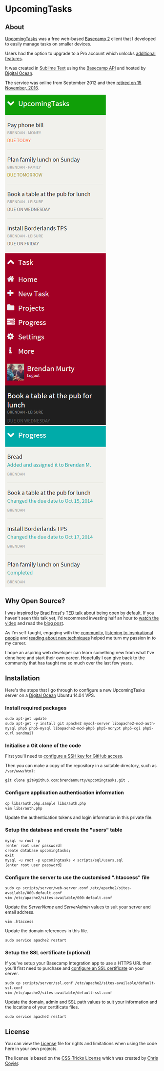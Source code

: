 UpcomingTasks
=======

## About

[UpcomingTasks](http://murty.io/brendan/post/20161014_farewell-upcomingtasks) was a free web-based [Basecamp 2](https://basecamp.com/2) client that I developed to easily manage tasks on smaller devices.

Users had the option to upgrade to a Pro account which unlocks [additional features](http://murty.io/brendan/post/20151007_announcing-upcomingtasks-pro).

It was created in [Sublime Text](http://www.sublimetext.com/) using the [Basecamp API](https://github.com/basecamp/bcx-api) and hosted by [Digital Ocean](http://digitalocean.com).

The service was online from September 2012 and then [retired on 15 November, 2016](http://murty.io/brendan/post/20161014_farewell-upcomingtasks).

![List tasks example](images/screenshots/list-tasks.png) ![User menu example](images/screenshots/menu-open.png) ![Progress page example](images/screenshots/progress-list.png)

## Why Open Source?

I was inspired by [Brad Frost](https://github.com/bradfrost)'s [TED talk](https://twitter.com/brad_frost/status/476515058738925568) about being open by default. If you haven't seen this talk yet, I'd recommend investing half an hour to [watch the video](https://www.youtube.com/watch?v=7rW9vTrN6OU) and read the [blog post](http://bradfrostweb.com/blog/post/creative-exhaust/).

As I'm self-taught, engaging with the [community](https://twitter.com/brendanmurty/lists/web-design/members), [listening to inspirational people](http://boagworld.com/show) and [reading about new techniques](https://signalvnoise.com/programming) helped me turn my passion in to my career.

I hope an aspiring web developer can learn something new from what I've done here and start their own career. Hopefully I can give back to the community that has taught me so much over the last few years.

## Installation

Here's the steps that I go through to configure a new UpcomingTasks server on a [Digital Ocean](https://www.digitalocean.com) Ubuntu 14.04 VPS.

### Install required packages

    sudo apt-get update
    sudo apt-get -y install git apache2 mysql-server libapache2-mod-auth-mysql php5 php5-mysql libapache2-mod-php5 php5-mcrypt php5-cgi php5-curl sendmail

### Initialise a Git clone of the code

First you'll need to [configure a SSH key for GitHub access](https://help.github.com/articles/generating-an-ssh-key/).

Then you can make a copy of the repository in a suitable directory, such as `/var/www/html`:

    git clone git@github.com:brendanmurty/upcomingtasks.git .

### Configure application authentication information

    cp libs/auth.php.sample libs/auth.php
    vim libs/auth.php

Update the authentication tokens and login information in this private file.

### Setup the database and create the "users" table

    mysql -u root -p
    [enter root user password]
    create database upcomingtasks;
    exit
    mysql -u root -p upcomingtasks < scripts/sql/users.sql
    [enter root user password]

### Configure the server to use the customised ".htaccess" file

    sudo cp scripts/server/web-server.conf /etc/apache2/sites-available/000-default.conf
    vim /etc/apache2/sites-available/000-default.conf

Update the *ServerName* and *ServerAdmin* values to suit your server and email address.

    vim .htaccess

Update the domain references in this file.

    sudo service apache2 restart

### Setup the SSL certificate (optional)

If you've setup your Basecamp Integration app to use a HTTPS URL then you'll first need to purchase and [configure an SSL certificate](https://www.digitalocean.com/community/tutorials/how-to-install-an-ssl-certificate-from-a-commercial-certificate-authority) on your server.

    sudo cp scripts/server/ssl.conf /etc/apache2/sites-available/default-ssl.conf
    vim /etc/apache2/sites-available/default-ssl.conf

Update the domain, admin and SSL path values to suit your information and the locations of your certificate files.

    sudo service apache2 restart

## License

You can view the [License](https://github.com/brendanmurty/upcomingtasks/blob/master/license.md) file for rights and limitations when using the code here in your own projects.

The license is based on the [CSS-Tricks License](https://css-tricks.com/license/) which was created by [Chris Coyier](https://github.com/chriscoyier/).
